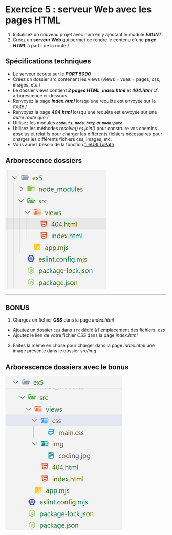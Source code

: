 # Exercice 5 : serveur Web avec les pages HTML

1. Initialisez un nouveau projet avec npm en y ajoutant le module ***ESLINT***.
2. Créez un **serveur Web** qui permet de rendre le contenu d'une ***page HTML*** à partir de la route /

## Spécifications techniques

- Le serveur écoute sur le ***PORT 5000***
- Créez un dossier src contenant les views (views = vues = pages, css, images, etc.)
- Le dossier views contient ***2 pages HTML***, ***index.html*** et ***404.html*** cf. arborescence ci-dessous
- Renvoyez la page ***index.html*** lorsqu'une requête est envoyée sur la route */*
- Renvoyez la page ***404.html*** lorsqu'une requête est envoyée sur une *autre route que /*
- Utilisez les modules ***`node:fs`, `node:http` et `node:path`***
- Utilisez les méthodes *resolve()* et *join()* pour construire vos chemins absolus et relatifs pour charger les différents fichiers nécessaires pour charger les différents fichiers css, images, etc.
- Vous auriez besoin de la fonction [fileURLToPath](https://nodejs.org/api/url.html#urlfileurltopathurl-options)

## Arborescence dossiers

![arbo](./ressources/img/ex5_arborescence.png)

---

## BONUS

1. Chargez un fichier ***CSS*** dans la page *index.html*
- Ajoutez un dossier `css` dans `src` dédié à l'emplacement des fichiers *.css*
- Ajoutez le lien de votre fichier *CSS* dans la page *index.html*
2. Faites la même en chose  pour charger dans la page *index.html* une image présente dans le dossier *src/img*

## Arborescence dossiers avec le bonus

![arbo_bonys](./ressources/img/ex5_arborescence_bonus.png)

